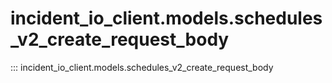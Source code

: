 # incident_io_client.models.schedules_v2_create_request_body

::: incident_io_client.models.schedules_v2_create_request_body